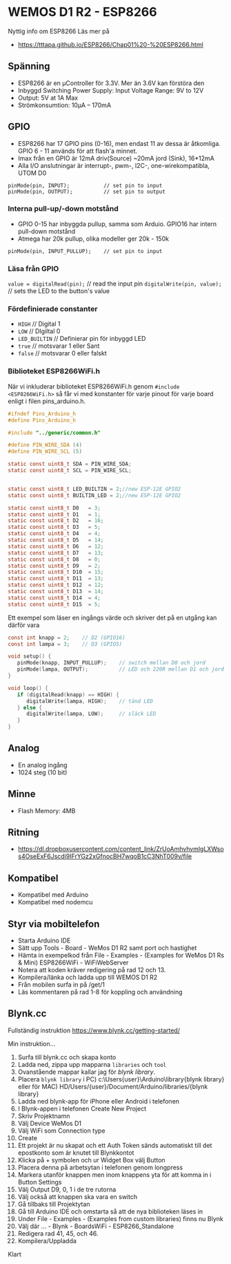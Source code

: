 # WEMOS D1 R2 - ESP8266

Nyttig info om ESP8266
Läs mer på 
* https://tttapa.github.io/ESP8266/Chap01%20-%20ESP8266.html

## Spänning
* ESP8266 är en µController för 3.3V. Mer än 3.6V kan förstöra den
* Inbyggd Switching Power Supply: Input Voltage Range: 9V to 12V
* Output: 5V at 1A Max
* Strömkonsumtion: 10µA – 170mA

## GPIO
* ESP8266 har 17 GPIO pins (0-16), men endast 11 av dessa är åtkomliga. GPIO 6 - 11 används för att flash'a minnet.
* Imax från en GPIO är 12mA driv(Source) ~20mA jord (Sink), 16*12mA
* Alla I/O anslutningar är interrupt-, pwm-, I2C-, one-wirekompatibla, UTOM D0
```
pinMode(pin, INPUT);           // set pin to input
pinMode(pin, OUTPUT);          // set pin to output
```

### Interna pull-up/-down motstånd
* GPIO 0-15 har inbyggda pullup, samma som Arduio. GPIO16 har intern pull-down motstånd
* Atmega har 20k pullup, olika modeller ger 20k - 150k
```
pinMode(pin, INPUT_PULLUP);    // set pin to input
```

### Läsa från GPIO
```value = digitalRead(pin);```   // read the input pin
```digitalWrite(pin, value);```   // sets the LED to the button's value

### Fördefinierade constanter
* ```HIGH```     // Digital 1
* ```LOW```      // DIgiltal 0
* ```LED_BUILTIN```    // Definierar pin för inbyggd LED
* ```true```           // motsvarar 1 eller Sant
* ```false```          // motsvarar 0 eller falskt

### Biblioteket ESP8266WiFi.h
När vi inkluderar biblioteket ESP8266WiFi.h genom ```#include <ESP8266WiFi.h>``` så får vi med konstanter för varje pinout för varje board enligt i filen pins_arduino.h.

```c
#ifndef Pins_Arduino_h
#define Pins_Arduino_h

#include "../generic/common.h"

#define PIN_WIRE_SDA (4)
#define PIN_WIRE_SCL (5)

static const uint8_t SDA = PIN_WIRE_SDA;
static const uint8_t SCL = PIN_WIRE_SCL;


static const uint8_t LED_BUILTIN = 2;//new ESP-12E GPIO2
static const uint8_t BUILTIN_LED = 2;//new ESP-12E GPIO2

static const uint8_t D0   = 3;
static const uint8_t D1   = 1;
static const uint8_t D2   = 16;
static const uint8_t D3   = 5;
static const uint8_t D4   = 4;
static const uint8_t D5   = 14;
static const uint8_t D6   = 12;
static const uint8_t D7   = 13;
static const uint8_t D8   = 0;
static const uint8_t D9   = 2;
static const uint8_t D10  = 15;
static const uint8_t D11  = 13;
static const uint8_t D12  = 12;
static const uint8_t D13  = 14;
static const uint8_t D14  = 4;
static const uint8_t D15  = 5;
```

Ett exempel som läser en ingångs värde och skriver det på en utgång kan därför vara

```c
const int knapp = 2;    // D2 (GPIO16)
const int lampa = 3;    // D3 (GPIO5)

void setup() {
   pinMode(knapp, INPUT_PULLUP);    // switch mellan D0 och jord
   pinMode(lampa, OUTPUT);          // LED och 220R mellan D1 och jord
}

void loop() {
   if (digitalRead(knapp) == HIGH) {
      digitalWrite(lampa, HIGH);    // tänd LED
   } else {
      digitalWrite(lampa, LOW);     // släck LED
   }
}
```

## Analog
* En analog ingång
* 1024 steg (10 bit)


## Minne
* Flash Memory: 4MB


## Ritning
* https://dl.dropboxusercontent.com/content_link/ZrUoAmhvhvmlgLXWsos4OseExF6Jscdi9IFrYGz2xGfnocBH7wqoB1cC3NhT009v/file


## Kompatibel
* Kompatibel med Arduino
* Kompatibel med nodemcu

## Styr via mobiltelefon
* Starta Arduino IDE
* Sätt upp Tools - Board - WeMos D1 R2 samt port och hastighet
* Hämta in exempelkod från File - Examples - (Examples for WeMos D1 Rs & Mini) ESP8266WiFi - WiFiWebServer
* Notera att koden kräver redigering på rad 12 och 13.
* Kompilera/länka och ladda upp till WEMOS D1 R2
* Från mobilen surfa in på <ip>/get/1
* Läs kommentaren på rad 1-8 för koppling och användning

## Blynk.cc
Fullständig instruktion https://www.blynk.cc/getting-started/

Min instruktion...
1. Surfa till blynk.cc och skapa konto
2. Ladda ned, zippa upp mapparna ```libraries``` och ```tool```
3. Ovanstående mappar kallar jag för _blynk library_. 
4. Placera ```blynk library``` i PC) c:\Users\{user}\Arduino\library\{blynk library} eller för MAC) HD/Users/{user}/Document/Arduino/libraries/{blynk library}
4. Ladda ned blynk-app för iPhone eller Android i telefonen
5. I Blynk-appen i telefonen Create New Project
6. Skriv Projektnamn
7. Välj Device WeMos D1
8. Välj WiFi som Connection type 
9. Create
10. Ett projekt är nu skapat och ett Auth Token sänds automatiskt till det epostkonto som är knutet till Blynkkontot
11. Klicka på + symbolen och ur Widget Box välj Button
12. Placera denna på arbetsytan i telefonen genom longpress
13. Markera utanför knappen men inom knappens yta för att komma in i Button Settings
14. Välj Output D9, 0, 1 i de tre rutorna
15. Välj också att knappen ska vara en switch
16. Gå tillbaks till Projektytan
17. Gå till Arduino IDE och omstarta så att de nya biblioteken läses in 
18. Under File - Examples - (Examples from custom libraries) finns nu Blynk
19. Välj där ... - Blynk - BoardsWiFi - ESP8266_Standalone
20. Redigera rad 41, 45, och 46.
21. Kompilera/Uppladda
  
Klart

